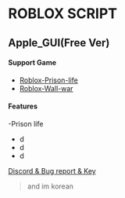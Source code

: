 # ROBLOX SCRIPT
## Apple_GUI(Free Ver)

#### Support Game

+ [Roblox-Prison-life](https://www.roblox.com/games/155615604/Prison-Life-Cars-fixed)
+ [Roblox-Wall-war](https://www.roblox.com/games/4646484273/unnamed)

#### Features
-Prison life
+ d
+ d
+ d

[Discord & Bug report & Key](https://discord.gg/SyWtE43q27)
>and im korean
